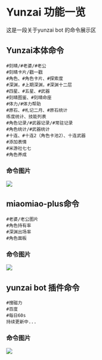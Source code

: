 # Yunzai 功能一览
这是一段关于yunzai bot 的命令展示区

## Yunzai本体命令
```
#刻晴/#老婆/#老公
#刻晴卡片/戳一戳
#角色、#角色卡片、#探索度
#深渊，#上期深渊，#深渊十二层
#四星、#五星、#武器
#刻晴图鉴、#刻晴命座
#体力/#体力帮助
#原石、#札记二月、#原石统计
练度统计、技能列表
#角色记录/#武器记录/#常驻记录
#角色统计/#武器统计
#十连、#十连2（角色卡池2）、十连武器
#添加表情
#米游社七七
#角色养成
```
### 命令图片
![](/style/yunzai.png)



## miaomiao-plus命令
```
#老婆/老公图片
#角色持有率
#深渊出场率
#角色面板
```
### 命令图片
![](/style/miaomiao.png)
## yunzai bot 插件命令

```
#搜磁力
#百度
#每日60s
持续更新中...
```
### 命令图片
![](/style/yunzaichajian.png)